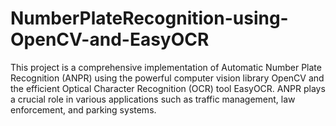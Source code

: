 # NumberPlateRecognition-using-OpenCV-and-EasyOCR
This project is a comprehensive implementation of Automatic Number Plate Recognition (ANPR) using the powerful computer vision library OpenCV and the efficient Optical Character Recognition (OCR) tool EasyOCR. ANPR plays a crucial role in various applications such as traffic management, law enforcement, and parking systems. 
